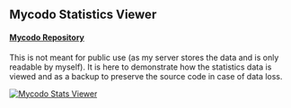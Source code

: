 ## Mycodo Statistics Viewer

#### [Mycodo Repository](https://github.com/kizniche/Mycodo)

This is not meant for public use (as my server stores the data and is only readable by myself). It is here to demonstrate how the statistics data is viewed and as a backup to preserve the source code in case of data loss.

[![Mycodo Stats Viewer](https://cloud.githubusercontent.com/assets/838427/24083577/fe71893e-0caf-11e7-9ba3-6f3edffa1f71.png)](https://github.com/kizniche/mycodo_python)
